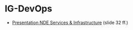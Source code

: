 # IG-DevOps

- [Presentation NDE Services & Infrastructure](https://tinyurl.com/CLARIAH-NDE-2021#slide=id.gdcd6a40439_2_191) (slide 32 ff.)
